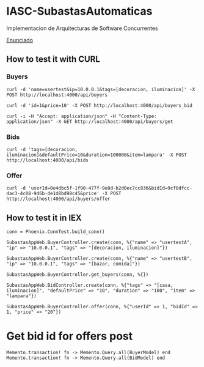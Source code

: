 # IASC-SubastasAutomaticas
Implementacion de  Arquitecturas de Software Concurrentes

[Enunciado](https://docs.google.com/document/d/1rOg2TUugXZgx23GhXBzUHakV3vDEkfaT2HLzVKIZ1Q0/edit)

## How to test it with CURL
### Buyers
` curl -d 'name=usertest&ip=10.0.0.1&tags=[decoracion, iluminacion]' -X POST http://localhost:4000/api/buyers `

` curl -d 'id=1&price=10' -X POST http://localhost:4000/api/buyers_bid `

` curl -i -H "Accept: application/json" -H "Content-Type: application/json" -X GET http://localhost:4000/api/buyers/get `

### Bids
` curl -d 'tags=[decoracion, iluminacion]&defaultPrice=10&duration=100000&item=lampara' -X POST http://localhost:4000/api/bids `

### Offer

` curl -d 'userId=0e4dbc5f-1f90-477f-9e8d-b2d0ec7cc836&bidId=9cf8dfcc-dac3-4c08-9d6b-de1d8bd98c45&price' -X POST http://localhost:4000/api/buyers/offer `

## How to test it in IEX

`conn = Phoenix.ConnTest.build_conn()`

`SubastasAppWeb.BuyerController.create(conn, %{"name" => "usertestA", "ip" => "10.0.0.1", "tags" => "[decoracion, iluminacion]"})`

`SubastasAppWeb.BuyerController.create(conn, %{"name" => "usertestB", "ip" => "10.0.0.1", "tags" => "[bazar, comida]"})`

`SubastasAppWeb.BuyerController.get_buyers(conn, %{})`

`SubastasAppWeb.BidController.create(conn, %{"tags" => "[casa, iluminacion]", "defaultPrice" => "10", "duration" => "100", "item" => "lampara"})`

`SubastasAppWeb.BuyerController.offer(conn, %{"userId" => 1, "bidId" => 1, "price" => "20"})`

# Get bid id for offers post
`Memento.transaction! fn -> Memento.Query.all(BuyerModel) end`
`Memento.transaction! fn -> Memento.Query.all(BidModel) end`

